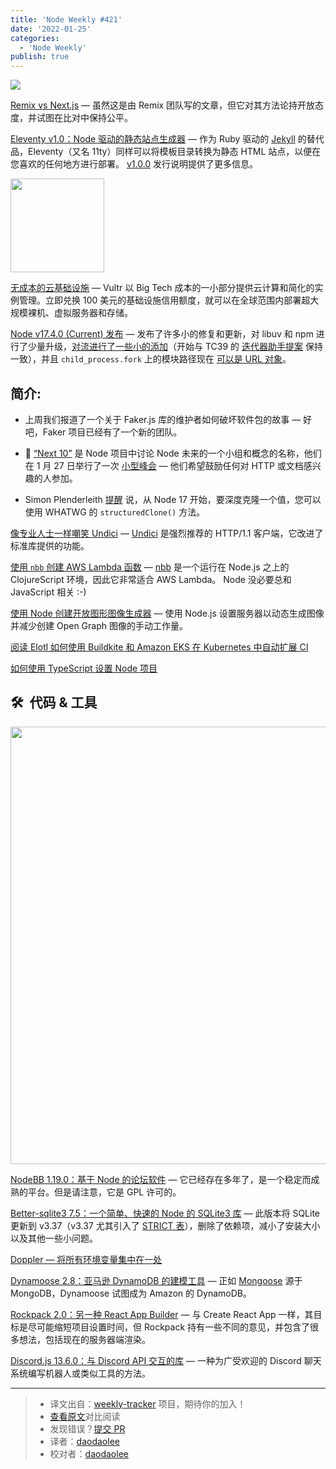 ```yaml
---
title: 'Node Weekly #421'
date: '2022-01-25'
categories:
  - 'Node Weekly'
publish: true
---
```


![](https://res.cloudinary.com/cpress/image/upload/w_1280,e_sharpen:60/bammidsgeedeqn4k060q.jpg)

<!--以上是预览信息，图片一张或限制百字左右，前者优先-->
<!-- more -->

[Remix vs Next.js](https://nodeweekly.com/link/118741/web "remix.run") — 虽然这是由 Remix 团队写的文章，但它对其方法论持开放态度，并试图在比对中保持公平。

[Eleventy v1.0：Node 驱动的静态站点生成器](https://nodeweekly.com/link/118743/web "www.11ty.dev") — 作为 Ruby 驱动的 [Jekyll](https://nodeweekly.com/link/118744/web) 的替代品，Eleventy（又名 11ty）同样可以将模板目录转换为静态 HTML 站点，以便在您喜欢的任何地方进行部署。 [v1.0.0](https://nodeweekly.com/link/118745/web) 发行说明提供了更多信息。

<img src="https://copm.s3.amazonaws.com/0b1f8e05.jpg" style="width: 150px" />

[无成本的云基础设施](https://nodeweekly.com/link/118746/web "vultr.com") — Vultr 以 Big Tech 成本的一小部分提供云计算和简化的实例管理。立即兑换 100 美元的基础设施信用额度，就可以在全球范围内部署超大规模裸机、虚拟服务器和存储。

[Node v17.4.0 (Current) 发布](https://nodeweekly.com/link/118747/web "nodejs.org") — 发布了许多小的修复和更新，对 libuv 和 npm 进行了少量升级，[对流进行了一些小的添加](https://nodeweekly.com/link/118748/web)（开始与 TC39 的 [迭代器助手提案](https://nodeweekly.com/link/118749/web) 保持一致），并且 `child_process.fork` 上的模块路径现在 [可以是 URL 对象](https://nodeweekly.com/link/118750/web)。

## **简介:**

*   上周我们报道了一个关于 Faker.js 库的维护者如何破坏软件包的故事 — 好吧，Faker 项目已经有了一个新的团队。

*   📅 [“Next 10”](https://nodeweekly.com/link/118752/web) 是 Node 项目中讨论 Node 未来的一个小组和概念的名称，他们在 1 月 27 日举行了一次 [小型峰会](https://nodeweekly.com/link/118753/web) — 他们希望鼓励任何对 HTTP 或文档感兴趣的人参加。

*   Simon Plenderleith [提醒](https://nodeweekly.com/link/118754/web) 说，从 Node 17 开始，要深度克隆一个值，您可以使用 WHATWG 的 `structuredClone()` 方法。

[像专业人士一样嘲笑 Undici](https://nodeweekly.com/link/118757/web "fusebit.io") — [Undici](https://nodeweekly.com/link/118758/web) 是强烈推荐的 HTTP/1.1 客户端，它改进了标准库提供的功能。

[使用 `nbb` 创建 AWS Lambda 函数](https://nodeweekly.com/link/118759/web "blog.michielborkent.nl") — [nbb](https://nodeweekly.com/link/118760/web) 是一个运行在 Node.js 之上的 ClojureScript 环境，因此它非常适合 AWS Lambda。 Node 没必要总和 JavaScript 相关 :-)

[使用 Node 创建开放图形图像生成器](https://nodeweekly.com/link/118761/web "blog.logrocket.com") — 使用 Node.js 设置服务器以动态生成图像并减少创建 Open Graph 图像的手动工作量。

[阅读 Elotl 如何使用 Buildkite 和 Amazon EKS 在 Kubernetes 中自动扩展 CI](https://nodeweekly.com/link/118762/web "buildkite.com")

[如何使用 TypeScript 设置 Node 项目](https://nodeweekly.com/link/118763/web "blog.appsignal.com")

## 🛠  代码 & 工具

<img src="https://res.cloudinary.com/cpress/image/upload/w_1280,e_sharpen:60/pfspvjbqbtuykuv2dpv0.jpg" style="width: 700px" />

[NodeBB 1.19.0：基于 Node 的论坛软件](https://nodeweekly.com/link/118764/web "github.com") — 它已经存在多年了，是一个稳定而成熟的平台。但是请注意，它是 GPL 许可的。

[Better-sqlite3 7.5：一个简单、快速的 Node 的 SQLite3 库](https://nodeweekly.com/link/118765/web "github.com") — 此版本将 SQLite 更新到 v3.37（v3.37 尤其引入了 [STRICT 表](https://nodeweekly.com/link/118766/web)），删除了依赖项，减小了安装大小以及其他一些小问题。

[Doppler — 将所有环境变量集中在一处](https://nodeweekly.com/link/118767/web "www.doppler.com")

[Dynamoose 2.8：亚马逊 DynamoDB 的建模工具](https://nodeweekly.com/link/118768/web "github.com") — 正如 [Mongoose](https://nodeweekly.com/link/118769/web) 源于 MongoDB，Dynamoose 试图成为 Amazon 的 DynamoDB。

[Rockpack 2.0：另一种 React App Builder](https://nodeweekly.com/link/118770/web "github.com") — 与 Create React App 一样，其目标是尽可能缩短项目设置时间，但 Rockpack 持有一些不同的意见，并包含了很多想法，包括现在的服务器端渲染。

[Discord.js 13.6.0：与 Discord API 交互的库](https://nodeweekly.com/link/118771/web "github.com") — 一种为广受欢迎的 Discord 聊天系统编写机器人或类似工具的方法。

---
> * 译文出自：[weekly-tracker](https://github.com/FEDarling/weekly-tracker) 项目，期待你的加入！
> * [查看原文](https://nodeweekly.com/issues/421)对比阅读
> * 发现错误？[提交 PR](https://github.com/FEDarling/weekly-tracker/blob/main/weeklys/node_weekly/421/README.md)
> * 译者：[daodaolee](https://github.com/daodaolee)
> * 校对者：[daodaolee](https://github.com/daodaolee)
